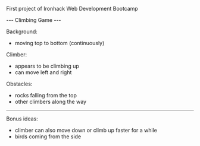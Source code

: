 First project of Ironhack Web Development Bootcamp

--- Climbing Game ---

Background:

- moving top to bottom (continuously)

Climber:

- appears to be climbing up
- can move left and right

Obstacles:

- rocks falling from the top
- other climbers along the way

---

Bonus ideas:

- climber can also move down or climb up faster for a while
- birds coming from the side
